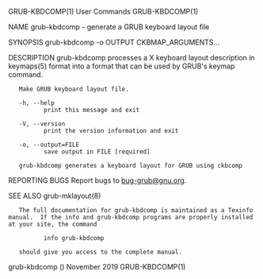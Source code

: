 GRUB-KBDCOMP(1)                                                                                 User Commands                                                                                 GRUB-KBDCOMP(1)

NAME
       grub-kbdcomp - generate a GRUB keyboard layout file

SYNOPSIS
       grub-kbdcomp -o OUTPUT CKBMAP_ARGUMENTS...

DESCRIPTION
       grub-kbdcomp processes a X keyboard layout description in keymaps(5) format into a format that can be used by GRUB's keymap command.

       Make GRUB keyboard layout file.

       -h, --help
              print this message and exit

       -V, --version
              print the version information and exit

       -o, --output=FILE
              save output in FILE [required]

       grub-kbdcomp generates a keyboard layout for GRUB using ckbcomp

REPORTING BUGS
       Report bugs to <bug-grub@gnu.org>.

SEE ALSO
       grub-mklayout(8)

       The full documentation for grub-kbdcomp is maintained as a Texinfo manual.  If the info and grub-kbdcomp programs are properly installed at your site, the command

              info grub-kbdcomp

       should give you access to the complete manual.

grub-kbdcomp ()                                                                                 November 2019                                                                                 GRUB-KBDCOMP(1)
